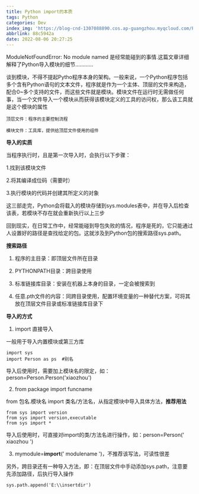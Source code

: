 ```yaml
---
title: Python import的本质
tags: Python
categories: Dev
index_img: 'https://blog-cnd-1307088890.cos.ap-guangzhou.myqcloud.com/Python.jpg'
abbrlink: 88c5942a
date: 2022-08-06 20:27:25
---
```

ModuleNotFoundError: No module named 是经常能碰到的事情.这篇文章详细解释了Python导入模块的细节…………
<!-- more -->

谈到模块，不得不提起Pytho程序本身的架构。一般来说，一个Python程序包括多个含有Python语句的文本文件，程序就是作为一个主体、顶层的文件来构造，配合0~多个支持的文件，而这些文件就是模块。模块文件在运行时无需做任何事，当一个文件导入一个模块从而获得该模块定义的工具的访问权，那么该工具就是这个模块的属性

```
顶层文件：程序的主要控制流程

模块文件：工具库，提供给顶层文件使用的组件
```

 

**导入的实质**

当程序执行时，且是第一次导入时，会执行以下步骤：

1.找到该模块文件

2.将其编译成位码（需要时）

3.执行模块的代码并创建其所定义的对象

这三部走完，Python会将载入的模块存储到sys.modules表中，并在导入后检查该表，若模块不存在就会重新执行以上三步

回到现实，在日常工作中，经常能碰到导包失败的情况，程序是死的，它只能通过人设置好的路径是查找给定的包。这就涉及到Python包的搜索路径sys.path。

 

**搜索路径**

1. 程序的主目录：即顶层文件所在目录

2. PYTHONPATH目录：跨目录使用

3. 标准链接库目录：安装在机器上本身的目录，一定会被搜索到

4. 任意.pth文件的内容：同跨目录使用，配置环境变量的一种替代方案，可将其放在顶层文件目录或标准链接库目录下

 

**导入的方式**

1. import 直接导入

一般用于导入内置模块或第三方库

```
import sys 
import Person as ps  #别名
```

导入后使用时，需要加上模块名的限定，如：person=Person.Person('xiaozhou')

 

2. from package import funcname

from 包名.模块名 import 类名/方法名，从指定模块中导入具体方法，**推荐用法**

```
from sys import version
from sys import version,executable
from sys import *
```

导入后使用时，可直接对import的类/方法名进行操作，如：person=Person(' xiaozhou ')

 

3. mymodule=__import__(' modulename ')，不推荐该写法，可读性很差

 

另外，跨目录还有一种导入方法，即：在顶层文件中手动添加sys.path，注意要先添加路径，后执行导入操作

```
sys.path.append('E:\\insertdir')
```

 
